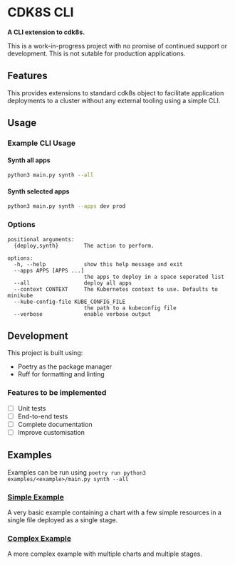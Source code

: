# CDK8S CLI

**A CLI extension to cdk8s.**

This is a work-in-progress project with no promise of continued support or development. This is not sutable for production applications.

## Features

This provides extensions to standard cdk8s object to facilitate application deployments to a cluster without any external tooling using a simple CLI.

## Usage

### Example CLI Usage

#### Synth all apps

```bash
python3 main.py synth --all
```

#### Synth selected apps

```bash
python3 main.py synth --apps dev prod
```

### Options

```text
positional arguments:
  {deploy,synth}        The action to perform.

options:
  -h, --help            show this help message and exit
  --apps APPS [APPS ...]
                        the apps to deploy in a space seperated list
  --all                 deploy all apps
  --context CONTEXT     The Kubernetes context to use. Defaults to minikube
  --kube-config-file KUBE_CONFIG_FILE
                        the path to a kubeconfig file
  --verbose             enable verbose output
```

## Development

This project is built using:

- Poetry as the package manager
- Ruff for formatting and linting

### Features to be implemented

- [ ] Unit tests
- [ ] End-to-end tests
- [ ] Complete documentation
- [ ] Improve customisation

## Examples

Examples can be run using `poetry run python3 examples/<example>/main.py synth --all`

### [Simple Example](examples/simple)
A very basic example containing a chart with a few simple resources in a single file deployed as a single stage.

### [Complex Example](examples/complex)
A more complex example with multiple charts and multiple stages.
